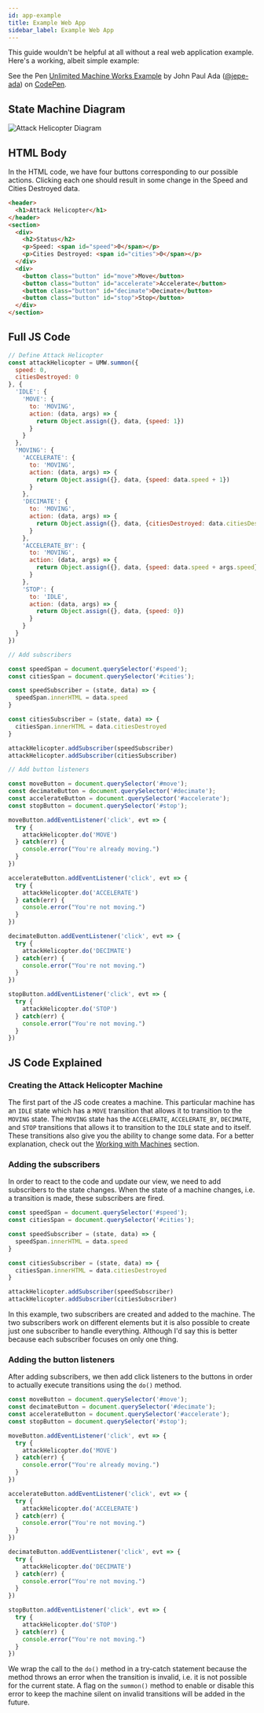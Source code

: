 ```yaml
---
id: app-example
title: Example Web App
sidebar_label: Example Web App
---
```


This guide wouldn't be helpful at all without a real web application example.
Here's a working, albeit simple example:

<p data-height="400" data-theme-id="0" data-slug-hash="jYoEKe" data-default-tab="js,result" data-user="jepe-ada" data-embed-version="2" data-pen-title="Unlimited Machine Works Example" class="codepen">See the Pen <a href="https://codepen.io/jepe-ada/pen/jYoEKe/">Unlimited Machine Works Example</a> by John Paul Ada (<a href="https://codepen.io/jepe-ada">@jepe-ada</a>) on <a href="https://codepen.io">CodePen</a>.</p>
<script async src="https://production-assets.codepen.io/assets/embed/ei.js"></script>

## State Machine Diagram
![Attack Helicopter Diagram](/img/diagram.svg)

## HTML Body
In the HTML code, we have four buttons corresponding to our possible actions. Clicking each one should result in some change in the Speed and Cities Destroyed data.

```html
<header>
  <h1>Attack Helicopter</h1>
</header>
<section>
  <div>
    <h2>Status</h2>
    <p>Speed: <span id="speed">0</span></p>
    <p>Cities Destroyed: <span id="cities">0</span></p>
  </div>
  <div>
    <button class="button" id="move">Move</button>
    <button class="button" id="accelerate">Accelerate</button>
    <button class="button" id="decimate">Decimate</button>
    <button class="button" id="stop">Stop</button>
  </div>
</section>
```

## Full JS Code

```js
// Define Attack Helicopter
const attackHelicopter = UMW.summon({
  speed: 0,
  citiesDestroyed: 0
}, {
  'IDLE': {
    'MOVE': {
      to: 'MOVING',
      action: (data, args) => {
        return Object.assign({}, data, {speed: 1})
      }
    }
  },
  'MOVING': {
    'ACCELERATE': {
      to: 'MOVING',
      action: (data, args) => {
        return Object.assign({}, data, {speed: data.speed + 1})
      }
    },
    'DECIMATE': {
      to: 'MOVING',
      action: (data, args) => {
        return Object.assign({}, data, {citiesDestroyed: data.citiesDestroyed + 1})
      }
    },
    'ACCELERATE_BY': {
      to: 'MOVING',
      action: (data, args) => {
        return Object.assign({}, data, {speed: data.speed + args.speed})
      }
    },
    'STOP': {
      to: 'IDLE',
      action: (data, args) => {
        return Object.assign({}, data, {speed: 0})
      }
    }
  }
})

// Add subscribers

const speedSpan = document.querySelector('#speed');
const citiesSpan = document.querySelector('#cities');

const speedSubscriber = (state, data) => {
  speedSpan.innerHTML = data.speed
}

const citiesSubscriber = (state, data) => {
  citiesSpan.innerHTML = data.citiesDestroyed
}

attackHelicopter.addSubscriber(speedSubscriber)
attackHelicopter.addSubscriber(citiesSubscriber)

// Add button listeners

const moveButton = document.querySelector('#move');
const decimateButton = document.querySelector('#decimate');
const accelerateButton = document.querySelector('#accelerate');
const stopButton = document.querySelector('#stop');

moveButton.addEventListener('click', evt => {
  try {
    attackHelicopter.do('MOVE')
  } catch(err) {
    console.error("You're already moving.")
  }
})

accelerateButton.addEventListener('click', evt => {
  try {
    attackHelicopter.do('ACCELERATE')
  } catch(err) {
    console.error("You're not moving.")
  }
})

decimateButton.addEventListener('click', evt => {
  try {
    attackHelicopter.do('DECIMATE')
  } catch(err) {
    console.error("You're not moving.")
  }
})

stopButton.addEventListener('click', evt => {
  try {
    attackHelicopter.do('STOP')
  } catch(err) {
    console.error("You're not moving.")
  }
})
```

## JS Code Explained

### Creating the Attack Helicopter Machine
The first part of the JS code creates a machine. This particular machine has an `IDLE` state which has a `MOVE` transition that allows it to transition to the `MOVING` state. The `MOVING` state has the `ACCELERATE`, `ACCELERATE_BY`, `DECIMATE`, and `STOP` transitions that allows it to transition to the `IDLE` state and to itself. These transitions also give you the ability to change some data. For a better explanation, check out the [Working with Machines](/docs/machines.html) section.

### Adding the subscribers
In order to react to the code and update our view, we need to add subscribers to the state changes. When the state of a machine changes, i.e. a transition is made, these subscribers are fired.

```js
const speedSpan = document.querySelector('#speed');
const citiesSpan = document.querySelector('#cities');

const speedSubscriber = (state, data) => {
  speedSpan.innerHTML = data.speed
}

const citiesSubscriber = (state, data) => {
  citiesSpan.innerHTML = data.citiesDestroyed
}

attackHelicopter.addSubscriber(speedSubscriber)
attackHelicopter.addSubscriber(citiesSubscriber)
```

In this example, two subscribers are created and added to the machine. The two subscribers work on different elements but it is also possible to create just one subscriber to handle everything. Although I'd say this is better because each subscriber focuses on only one thing.

### Adding the button listeners
After adding subscribers, we then add click listeners to the buttons in order to actually execute transitions using the `do()` method.

```js
const moveButton = document.querySelector('#move');
const decimateButton = document.querySelector('#decimate');
const accelerateButton = document.querySelector('#accelerate');
const stopButton = document.querySelector('#stop');

moveButton.addEventListener('click', evt => {
  try {
    attackHelicopter.do('MOVE')
  } catch(err) {
    console.error("You're already moving.")
  }
})

accelerateButton.addEventListener('click', evt => {
  try {
    attackHelicopter.do('ACCELERATE')
  } catch(err) {
    console.error("You're not moving.")
  }
})

decimateButton.addEventListener('click', evt => {
  try {
    attackHelicopter.do('DECIMATE')
  } catch(err) {
    console.error("You're not moving.")
  }
})

stopButton.addEventListener('click', evt => {
  try {
    attackHelicopter.do('STOP')
  } catch(err) {
    console.error("You're not moving.")
  }
})
```

We wrap the call to the `do()` method in a try-catch statement because the method throws an error when the transition is invalid, i.e. it is not possible for the current state. A flag on the `summon()` method to enable or disable this error to keep the machine silent on invalid transitions will be added in the future.